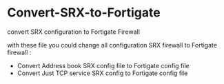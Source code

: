 # Convert-SRX-to-Fortigate
convert SRX configuration to Fortigate Firewall

with these file you could change all configuration SRX firewall to Fortigate firewall :

- Convert Address book SRX config file to Fortigate config file
- Convert Just TCP service SRX config to Fortigate config file
